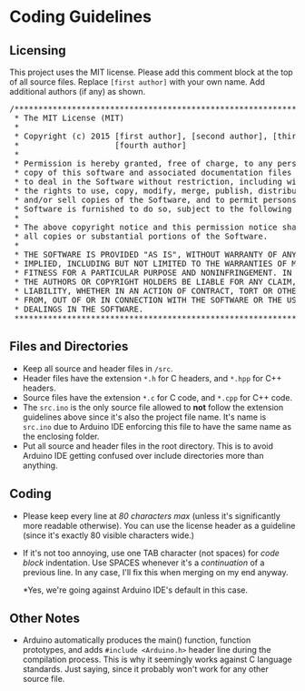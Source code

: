 Coding Guidelines
=================

Licensing
---------
This project uses the MIT license. Please add this comment block at the top
of all source files. Replace <code>[first author]</code> with your own name.
Add additional authors (if any) as shown.

<pre>
/******************************************************************************
 * The MIT License (MIT)                                                      *
 *                                                                            *
 * Copyright (c) 2015 [first author], [second author], [third author],        *
 *                    [fourth author]                                         *
 *                                                                            *
 * Permission is hereby granted, free of charge, to any person obtaining a    *
 * copy of this software and associated documentation files (the "Software"), *
 * to deal in the Software without restriction, including without limitation  *
 * the rights to use, copy, modify, merge, publish, distribute, sublicense,   *
 * and/or sell copies of the Software, and to permit persons to whom the      *
 * Software is furnished to do so, subject to the following conditions:       *
 *                                                                            *
 * The above copyright notice and this permission notice shall be included in *
 * all copies or substantial portions of the Software.                        *
 *                                                                            *
 * THE SOFTWARE IS PROVIDED "AS IS", WITHOUT WARRANTY OF ANY KIND, EXPRESS OR *
 * IMPLIED, INCLUDING BUT NOT LIMITED TO THE WARRANTIES OF MERCHANTABILITY,   *
 * FITNESS FOR A PARTICULAR PURPOSE AND NONINFRINGEMENT. IN NO EVENT SHALL    *
 * THE AUTHORS OR COPYRIGHT HOLDERS BE LIABLE FOR ANY CLAIM, DAMAGES OR OTHER *
 * LIABILITY, WHETHER IN AN ACTION OF CONTRACT, TORT OR OTHERWISE, ARISING    *
 * FROM, OUT OF OR IN CONNECTION WITH THE SOFTWARE OR THE USE OR OTHER        *
 * DEALINGS IN THE SOFTWARE.                                                  *
 ******************************************************************************/
</pre>

Files and Directories
---------------------
- Keep all source and header files in <code>/src</code>.
- Header files have the extension <code>&ast;.h</code> for C headers, and
  <code>&ast;.hpp</code> for C++ headers.
- Source files have the extension <code>&ast;.c</code> for C code, and
  <code>&ast;.cpp</code> for C++ code.
- The <code>src.ino</code> is the only source file allowed to **not** follow the
  extension guidelines above since it's also the project file name. It's name is
  <code>src.ino</code> due to Arduino IDE enforcing this file to have the same
  name as the enclosing folder.
- Put all source and header files in the root directory. This is to avoid
  Arduino IDE getting confused over include directories more than anything.

Coding
------
- Please keep every line at *80 characters max* (unless it's significantly more
  readable otherwise). You can use the license header as a guideline (since it's
  exactly 80 visible characters wide.)
- If it's not too annoying, use one TAB character (not spaces) for *code block*
  indentation. Use SPACES whenever it's a *continuation* of a previous line.
  In any case, I'll fix this when merging on my end anyway.

  &ast;Yes, we're going against Arduino IDE's default in this case.

Other Notes
-----------
- Arduino automatically produces the main() function, function prototypes, and
  adds <code>#include &lt;Arduino.h&gt;</code> header line during the
  compilation process. This is why it seemingly works against C language
  standards. Just saying, since it probably won't work for any other source
  file.

